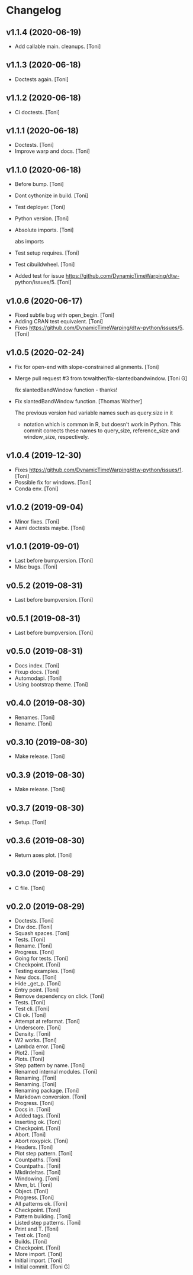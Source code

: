Changelog
=========


v1.1.4 (2020-06-19)
-------------------
- Add callable main. cleanups. [Toni]


v1.1.3 (2020-06-18)
-------------------
- Doctests again. [Toni]


v1.1.2 (2020-06-18)
-------------------
- Ci doctests. [Toni]


v1.1.1 (2020-06-18)
-------------------
- Doctests. [Toni]
- Improve warp and docs. [Toni]


v1.1.0 (2020-06-18)
-------------------
- Before bump. [Toni]
- Dont cythonize in build. [Toni]
- Test deployer. [Toni]
- Python version. [Toni]
- Absolute imports. [Toni]

  abs imports
- Test setup requires. [Toni]
- Test cibuildwheel. [Toni]
- Added test for issue https://github.com/DynamicTimeWarping/dtw-
  python/issues/5. [Toni]


v1.0.6 (2020-06-17)
-------------------
- Fixed subtle bug with open_begin. [Toni]
- Adding CRAN test equivalent. [Toni]
- Fixes https://github.com/DynamicTimeWarping/dtw-python/issues/5.
  [Toni]


v1.0.5 (2020-02-24)
-------------------
- Fix for open-end with slope-constrained alignments. [Toni]
- Merge pull request #3 from tcwalther/fix-slantedbandwindow. [Toni G]

  fix slantedBandWindow function - thanks!
- Fix slantedBandWindow function. [Thomas Walther]

  The previous version had variable names such as query.size in it
   - notation which is common in R, but doesn't work in Python.
   This commit corrects these names to query_size, reference_size
   and window_size, respectively.


v1.0.4 (2019-12-30)
-------------------
- Fixes https://github.com/DynamicTimeWarping/dtw-python/issues/1.
  [Toni]
- Possible fix for windows. [Toni]
- Conda env. [Toni]


v1.0.2 (2019-09-04)
-------------------
- Minor fixes. [Toni]
- Aami doctests maybe. [Toni]


v1.0.1 (2019-09-01)
-------------------
- Last before bumpversion. [Toni]
- Misc bugs. [Toni]


v0.5.2 (2019-08-31)
-------------------
- Last before bumpversion. [Toni]


v0.5.1 (2019-08-31)
-------------------
- Last before bumpversion. [Toni]


v0.5.0 (2019-08-31)
-------------------
- Docs index. [Toni]
- Fixup docs. [Toni]
- Automodapi. [Toni]
- Using bootstrap theme. [Toni]


v0.4.0 (2019-08-30)
-------------------
- Renames. [Toni]
- Rename. [Toni]


v0.3.10 (2019-08-30)
--------------------
- Make release. [Toni]


v0.3.9 (2019-08-30)
-------------------
- Make release. [Toni]


v0.3.7 (2019-08-30)
-------------------
- Setup. [Toni]


v0.3.6 (2019-08-30)
-------------------
- Return axes plot. [Toni]


v0.3.0 (2019-08-29)
-------------------
- C file. [Toni]


v0.2.0 (2019-08-29)
-------------------
- Doctests. [Toni]
- Dtw doc. [Toni]
- Squash spaces. [Toni]
- Tests. [Toni]
- Rename. [Toni]
- Progress. [Toni]
- Going for tests. [Toni]
- Checkpoint. [Toni]
- Testing examples. [Toni]
- New docs. [Toni]
- Hide _get_p. [Toni]
- Entry point. [Toni]
- Remove dependency on click. [Toni]
- Tests. [Toni]
- Test cli. [Toni]
- Cli ok. [Toni]
- Attempt at reformat. [Toni]
- Underscore. [Toni]
- Density. [Toni]
- W2 works. [Toni]
- Lambda error. [Toni]
- Plot2. [Toni]
- Plots. [Toni]
- Step pattern by name. [Toni]
- Renamed internal modules. [Toni]
- Renaming. [Toni]
- Renaming. [Toni]
- Renaming package. [Toni]
- Markdown conversion. [Toni]
- Progress. [Toni]
- Docs in. [Toni]
- Added tags. [Toni]
- Inserting ok. [Toni]
- Checkpoint. [Toni]
- Abort. [Toni]
- Abort roxypick. [Toni]
- Headers. [Toni]
- Plot step pattern. [Toni]
- Countpaths. [Toni]
- Countpaths. [Toni]
- Mkdirdeltas. [Toni]
- Windowing. [Toni]
- Mvm, bt. [Toni]
- Object. [Toni]
- Progress. [Toni]
- All patterns ok. [Toni]
- Checkpoint. [Toni]
- Pattern building. [Toni]
- Listed step patterns. [Toni]
- Print and T. [Toni]
- Test ok. [Toni]
- Builds. [Toni]
- Checkpoint. [Toni]
- More import. [Toni]
- Initial import. [Toni]
- Initial commit. [Toni G]


